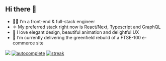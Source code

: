 ## Hi there 👋

* 👨‍💻 I’m a front-end & full-stack engineer
* ⚛️ My preferred stack right now is React/Next, Typescript and GraphQL
* 🎨 I love elegant design, beautiful animation and delightful UX
* 🔭 I’m currently delivering the greenfield rebuild of a FTSE-100 e-commerce site

[![](https://www.codewars.com/users/chrisfrancis27/badges/small)](https://www.codewars.com/users/chrisfrancis27)
[![autocomplete](https://codeium.com/badges/user/chrisf/autocomplete)](https://codeium.com/profile/chrisf)
[![streak](https://img.shields.io/endpoint?url=https://codeium.com/badges/user/chrisf/streak)](https://codeium.com/profile/chrisf)

